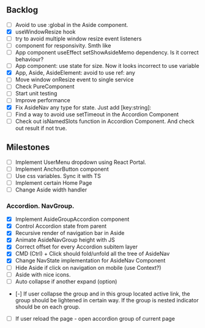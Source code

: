 ## Backlog
- [ ] Avoid to use :global in the Aside component.
- [X] useWindowResize hook
- [ ] try to avoid multiple window resize event listeners
- [ ] component for responsivity. Smth like <Media query={SM}></Media>
- [ ] App component useEffect setShowAsideMemo dependency. Is it correct behaviour?
- [ ] App component: use state for size. Now it looks incorrect to use variable
- [X] App, Aside, AsideElement: avoid to use ref: any
- [ ] Move window onResize event to single service
- [ ] Check PureComponent
- [ ] Start unit testing
- [ ] Improve performance
- [X] Fix AsideNav any type for state. Just add [key:string]: <type>
- [ ] Find a way to avoid use setTimeout in the Accordion Component
- [ ] Check out isNamedSlots function in Accordion Component. And check out result if not true.

## Milestones
- [ ] Implement UserMenu dropdown using React Portal.
- [ ] Implement AnchorButton component
- [ ] Use css variables. Sync it with TS
- [ ] Implement certain Home Page
- [ ] Change Aside width handler

### Accordion. NavGroup.
- [X] Implement AsideGroupAccordion component
- [X] Control Accordion state from parent
- [X] Recursive render of navigation bar in Aside
- [X] Animate AsideNavGroup height with JS
- [X] Correct offset for every Accordion subitem layer
- [X] CMD (Ctrl) + Click should fold/unfold all the tree of AsideNav
- [X] Change NavState implementation for AsideNav Component
- [ ] Hide Aside if click on navigation on mobile (use Context?)
- [ ] Aside with nice icons.
- [ ] Auto collapse if another expand (option)
- [-] If user collapse the group and in this group located active link, the group should be lightened in certain way.
      If the group is nested indicator should be on each group.
- [ ] If user reload the page - open accordion group of current page

